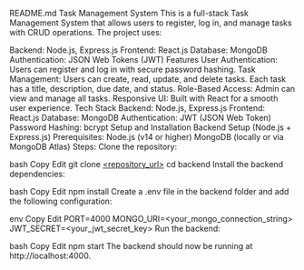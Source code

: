 
README.md
Task Management System
This is a full-stack Task Management System that allows users to register, log in, and manage tasks with CRUD operations. The project uses:

Backend: Node.js, Express.js
Frontend: React.js
Database: MongoDB
Authentication: JSON Web Tokens (JWT)
Features
User Authentication: Users can register and log in with secure password hashing.
Task Management:
Users can create, read, update, and delete tasks.
Each task has a title, description, due date, and status.
Role-Based Access: Admin can view and manage all tasks.
Responsive UI: Built with React for a smooth user experience.
Tech Stack
Backend: Node.js, Express.js
Frontend: React.js
Database: MongoDB
Authentication: JWT (JSON Web Token)
Password Hashing: bcrypt
Setup and Installation
Backend Setup (Node.js + Express.js)
Prerequisites:
Node.js (v14 or higher)
MongoDB (locally or via MongoDB Atlas)
Steps:
Clone the repository:

bash
Copy
Edit
git clone [<repository_url>](https://github.com/RIDHIJAIN1/tasklyback)
cd backend
Install the backend dependencies:

bash
Copy
Edit
npm install
Create a .env file in the backend folder and add the following configuration:

env
Copy
Edit
PORT=4000
MONGO_URI=<your_mongo_connection_string>
JWT_SECRET=<your_jwt_secret_key>
Run the backend:

bash
Copy
Edit
npm start
The backend should now be running at http://localhost:4000.

